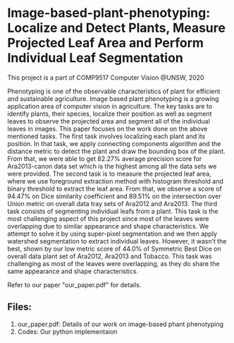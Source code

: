 # Image-based-plant-phenotyping: Localize and Detect Plants, Measure Projected Leaf Area and Perform Individual Leaf Segmentation

This project is a part of COMP9517 Computer Vision @UNSW, 2020

Phenotyping is one of the observable characteristics of plant for efficient and sustainable agriculture. Image based plant phenotyping is a growing application area of computer vision in agriculture. The key tasks are to identify plants, their species, localize their position as well as segment leaves to observe the projected area and segment all of the individual leaves in images. This paper focuses on the work done on the above mentioned tasks. The first task involves localizing each plant and its position. In that task, we apply connecting components algorithm and the distance metric to detect the plant and draw the bounding box of the plant. From that, we were able to get 82.27% average precision score for Ara2013-canon data set which is the highest among all the data sets we were provided. The second task is to measure the projected leaf area, where we use foreground extraction method with histogram threshold and binary threshold to extract the leaf area. From that, we observe a score of 94.47% on Dice similarity coefficient and 89.51% on the intersection over Union metric on overall data tray sets of
Ara2012 and Ara2013. The third task consists of segmenting individual leafs from a plant. This task is the most challenging aspect of this project since most of the leaves were overlapping due to similar appearance and shape characteristics. We attempt to solve it by using super-pixel segmentation and we then apply watershed segmentation to extract individual leaves. However, it wasn’t the best, shown by our low metric score of 44.0% of Symmetric Best Dice on overall data plant set of Ara2012, Ara2013 and Tobacco. This task was challenging as most of the leaves were overlapping, as they do share the same appearance and shape characteristics.

Refer to our paper "our_paper.pdf" for details.

## Files:
1) our_paper.pdf: Details of our work on image-based phant phenotyping
2) Codes: Our python implementaion
